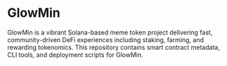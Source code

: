 # GlowMin
GlowMin is a vibrant Solana-based meme token project delivering fast, community-driven DeFi experiences including staking, farming, and rewarding tokenomics. This repository contains smart contract metadata, CLI tools, and deployment scripts for GlowMin.
